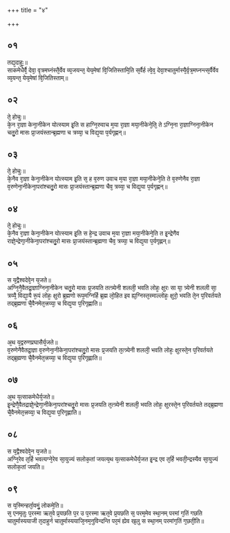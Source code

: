 +++
title = "४"

+++
## ०१
तद्य᳘दाहुः᳟॥  
साकमेधैर्वै᳘ देवा᳘ वृत्रमघ्नंस्तै᳘र्वेव व्य᳘जयन्त᳘ येय᳘मेषां वि᳘जितिस्तामि᳘ति स᳘र्वैर्ह त्वे᳘व᳘ देवा᳘श्चातुर्मास्यै᳘र्वृत्र᳘मघ्नन्त्स᳘र्वैर्वेव व्य᳘यन्त᳘ येय᳘मेषां वि᳘जितिस्ताम्॥  
## ०२
ते᳘ होचुः॥  
के᳘न रा᳘ज्ञा केना᳘नीकेन योत्स्याम इ᳘ति स हाग्नि᳘रुवाच म᳘या रा᳘ज्ञा मया᳘नीकेने᳘ति᳘ ते ऽग्नि᳘ना रा᳘ज्ञाग्निना᳘नीकेन चतु᳘रो मासः प्रा᳘जयंस्तान्ब्र᳘ह्मणा च त्रय्या᳘ च विद्य᳘या प᳘र्यगृह्णन्॥  
## ०३
ते᳘ होचुः॥  
के᳘नैव रा᳘ज्ञा केना᳘नीकेन योत्स्याम इ᳘ति स᳘ ह व᳘रुण उवाच म᳘या रा᳘ज्ञा मया᳘नीकेने᳘ति ते व᳘रुणेनैव रा᳘ज्ञा व᳘रुणेना᳘नीकेना᳘परांश्चतु᳘रो मासः प्रा᳘जयंस्तान्ब्र᳘ह्मणा चैव᳘ त्रय्या᳘ च विद्य᳘या प᳘र्यगृह्णन्॥  
## ०४
ते᳘ होचुः॥  
के᳘नैव रा᳘ज्ञा केना᳘नीकेन योत्स्याम इ᳘ति स हे᳘न्द्र उवाच म᳘या रा᳘ज्ञा मया᳘नीकेने᳘ति त इ᳘न्द्रेणैव राज्ञे᳘न्द्रेणा᳘नीकेना᳘परांश्चतु᳘रो मासः प्रा᳘जयंस्तान्ब्र᳘ह्मणा चैव᳘ त्रय्या᳘ च विद्य᳘या प᳘र्यगृह्णन्॥  
## ०५
स य᳘द्वैश्वदेवे᳘न य᳘जते॥  
अग्नि᳘नै᳘वैतद्रा᳘ज्ञाग्निना᳘नीकेन चतु᳘रो मासः प्र᳘जयति तत्त्र्येनी शलली᳘ भवति लोहः᳘ क्षुरः सा या᳘ त्र्येनी शलली सा᳘ त्रय्यै᳘ विद्या᳘यै रू᳘पं लोहः᳘ क्षुरो ब्र᳘ह्मणो रूप᳘मग्निर्हि ब्र᳘ह्म लो᳘हित इव ह्य᳘ग्निस्त᳘स्माल्लोहः᳘ क्षुरो᳘ भवति ते᳘न प᳘रिवर्तयते तद्ब्र᳘ह्मणा चै᳘वैनमेत᳘त्त्रय्या᳘ च विद्य᳘या प᳘रिगृह्णाति॥  
## ०६
अ᳘थ य᳘द्वरुणप्रघासैर्य᳘जते॥  
व᳘रुणेनैवैतद्रा᳘ज्ञा व᳘रुणेना᳘नीकेना᳘परांश्चतु᳘रो मासः प्र᳘जयति त᳘त्त्र्येनी शलली᳘ भवति लोहः᳘ क्षुरस्ते᳘न प᳘रिवर्तयते तद्ब्र᳘ह्मणा चै᳘वैनमेत᳘त्त्रय्या᳘ च विद्य᳘या प᳘रिगृह्णाति॥  
## ०७
अ᳘थ य᳘त्साकमेधैर्य᳘जते॥  
इ᳘न्द्रेणै᳘वैतद्राज्ञे᳘न्द्रेणा᳘नीकेना᳘परांश्चतु᳘रो मासः प्र᳘जयति त᳘त्त्र्येनी शलली᳘ भवति लोहः᳘ क्षुरस्ते᳘न प᳘रिवर्तयते तद्ब्र᳘ह्मणा चै᳘वैनमेत᳘त्त्रय्या᳘ च विद्य᳘या प᳘रिगृह्णाति॥  
## ०८
स य᳘द्वैश्वदेवे᳘न य᳘जते॥  
अग्नि᳘रेव त᳘र्हि भवत्यग्ने᳘रेव सा᳘युज्यं सलोक᳘तां जयत्य᳘थ य᳘त्साकमेधैर्य᳘जत इ᳘न्द्र एव त᳘र्हि भवती᳘न्द्रस्यैव सा᳘युज्यं सलोक᳘तां जयति॥  
## ०९
स य᳘स्मिन्हर्ता᳘वमुं᳘ लोकमे᳘ति॥  
स᳘ एनमृतुः प᳘रस्मा ऋत᳘वे प्र᳘यछति प᳘र उ प᳘रस्मा ऋत᳘वे प्र᳘यछति स᳘ परम᳘मेव स्था᳘नम् परमां ग᳘तिं गछति चातुर्मास्ययाजी त᳘दाहुर्न चातुर्मास्ययाजि᳘नम᳘नुविन्दन्ति पर᳘मं ह्येव ख᳘लु स स्था᳘नम् परमांग᳘तिं ग᳘छती᳘ति॥  